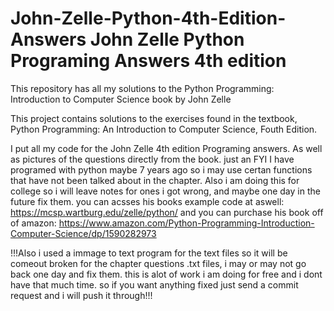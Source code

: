 # John-Zelle-Python-4th-Edition-Answers  John Zelle Python Programing Answers 4th edition
This repository has all my solutions to the Python Programming: Introduction to Computer Science book by John Zelle

This project contains solutions to the exercises found in the textbook, Python Programming: An Introduction to Computer Science, Fouth Edition.

I put all my code for the John Zelle 4th edition Programing answers. As well as pictures of the questions directly from the book. just an FYI I have programed with python maybe 7 years ago so i may use certan functions that have not been talked about in the chapter. Also i am doing this for college so i will leave notes for ones i got wrong, and maybe one day in the future fix them. 
you can acsses his books example code at aswell: https://mcsp.wartburg.edu/zelle/python/
and you can purchase his book off of amazon: https://www.amazon.com/Python-Programming-Introduction-Computer-Science/dp/1590282973

!!!Also i used a immage to text program for the text files so it will be comeout broken for the chapter questions .txt files, i may or may not go back one day and fix them. this is alot of work i am doing for free and i dont have that much time. so if you want anything fixed just send a commit request and i will push it through!!!
